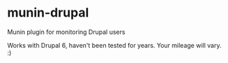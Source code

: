 # munin-drupal
Munin plugin for monitoring Drupal users

Works with Drupal 6, haven't been tested for years. Your mileage will vary. :)
